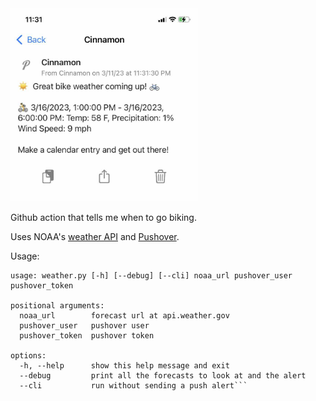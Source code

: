 <img src="screenshot.jpg" width=300/>

Github action that tells me when to go biking.

Uses NOAA's [weather API](https://www.weather.gov/documentation/services-web-api) and [Pushover](https://pushover.net/).

Usage:
```
usage: weather.py [-h] [--debug] [--cli] noaa_url pushover_user pushover_token

positional arguments:
  noaa_url        forecast url at api.weather.gov
  pushover_user   pushover user
  pushover_token  pushover token

options:
  -h, --help      show this help message and exit
  --debug         print all the forecasts to look at and the alert
  --cli           run without sending a push alert```
